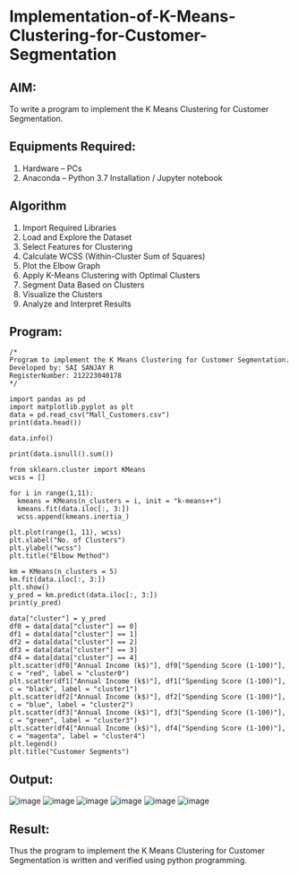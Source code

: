 # Implementation-of-K-Means-Clustering-for-Customer-Segmentation

## AIM:
To write a program to implement the K Means Clustering for Customer Segmentation.

## Equipments Required:
1. Hardware – PCs
2. Anaconda – Python 3.7 Installation / Jupyter notebook

## Algorithm
1. Import Required Libraries
2. Load and Explore the Dataset
3. Select Features for Clustering
4. Calculate WCSS (Within-Cluster Sum of Squares)
5. Plot the Elbow Graph
6. Apply K-Means Clustering with Optimal Clusters
7. Segment Data Based on Clusters
8. Visualize the Clusters
9. Analyze and Interpret Results

## Program:
```
/*
Program to implement the K Means Clustering for Customer Segmentation.
Developed by: SAI SANJAY R
RegisterNumber: 212223040178
*/
```
```
import pandas as pd
import matplotlib.pyplot as plt
data = pd.read_csv("Mall_Customers.csv")
print(data.head())

data.info()

print(data.isnull().sum())

from sklearn.cluster import KMeans
wcss = []

for i in range(1,11):
  kmeans = KMeans(n_clusters = i, init = "k-means++")
  kmeans.fit(data.iloc[:, 3:])
  wcss.append(kmeans.inertia_)

plt.plot(range(1, 11), wcss)
plt.xlabel("No. of Clusters")
plt.ylabel("wcss")
plt.title("Elbow Method")

km = KMeans(n_clusters = 5)
km.fit(data.iloc[:, 3:])
plt.show()
y_pred = km.predict(data.iloc[:, 3:])
print(y_pred)

data["cluster"] = y_pred
df0 = data[data["cluster"] == 0]
df1 = data[data["cluster"] == 1]
df2 = data[data["cluster"] == 2]
df3 = data[data["cluster"] == 3]
df4 = data[data["cluster"] == 4]
plt.scatter(df0["Annual Income (k$)"], df0["Spending Score (1-100)"], c = "red", label = "cluster0")
plt.scatter(df1["Annual Income (k$)"], df1["Spending Score (1-100)"], c = "black", label = "cluster1")
plt.scatter(df2["Annual Income (k$)"], df2["Spending Score (1-100)"], c = "blue", label = "cluster2")
plt.scatter(df3["Annual Income (k$)"], df3["Spending Score (1-100)"], c = "green", label = "cluster3")
plt.scatter(df4["Annual Income (k$)"], df4["Spending Score (1-100)"], c = "magenta", label = "cluster4")
plt.legend()
plt.title("Customer Segments")
```

## Output:
![image](https://github.com/user-attachments/assets/37ff4e41-f20e-48fe-89a2-13eeeffff520)
![image](https://github.com/user-attachments/assets/2f562bab-160a-4c6e-82eb-e5d41ef17ade)
![image](https://github.com/user-attachments/assets/1e978673-f000-4624-96b3-80e3228e7e29)
![image](https://github.com/user-attachments/assets/297292fc-7492-48d6-8224-423d638a4a34)
![image](https://github.com/user-attachments/assets/b4bfcc94-7d61-4c36-952e-39c37567dbf7)
![image](https://github.com/user-attachments/assets/7a2a7542-d5ef-41b8-b1e6-9702b7e37121)


## Result:
Thus the program to implement the K Means Clustering for Customer Segmentation is written and verified using python programming.
